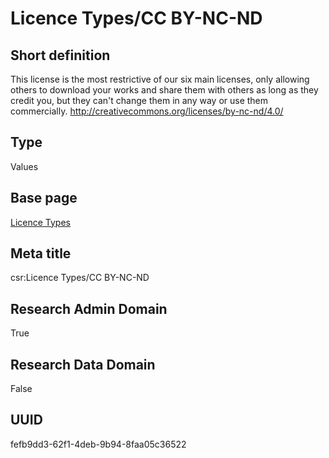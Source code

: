 # Licence Types/CC BY-NC-ND
## Short definition
This license is the most restrictive of our six main licenses, only allowing others to download your works and share them with others as long as they credit you, but they can't change them in any way or use them commercially. http://creativecommons.org/licenses/by-nc-nd/4.0/
## Type
Values
## Base page
[Licence Types](../../Picklists/Licence%20Types.md)
## Meta title
csr:Licence Types/CC BY-NC-ND
## Research Admin Domain
True
## Research Data Domain
False
## UUID
fefb9dd3-62f1-4deb-9b94-8faa05c36522

